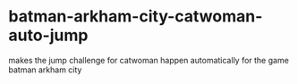# batman-arkham-city-catwoman-auto-jump
makes the jump challenge for catwoman happen automatically for the game batman arkham city

